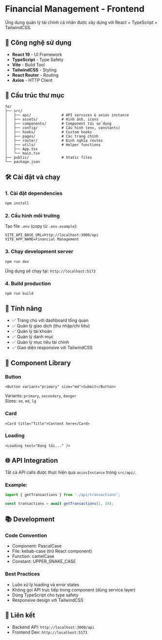 # Financial Management - Frontend

Ứng dụng quản lý tài chính cá nhân được xây dựng với React + TypeScript + TailwindCSS.

## 🚀 Công nghệ sử dụng

- **React 19** - UI Framework
- **TypeScript** - Type Safety
- **Vite** - Build Tool
- **TailwindCSS** - Styling
- **React Router** - Routing
- **Axios** - HTTP Client

## 📁 Cấu trúc thư mục

```
fe/
├── src/
│   ├── api/              # API services & axios instance
│   ├── assets/           # Hình ảnh, icons
│   ├── components/       # Component tái sử dụng
│   ├── config/           # Cấu hình (env, constants)
│   ├── hooks/            # Custom hooks
│   ├── pages/            # Các trang chính
│   ├── router/           # Định nghĩa routes
│   ├── utils/            # Helper functions
│   ├── App.tsx
│   └── main.tsx
├── public/               # Static files
└── package.json
```

## 🛠️ Cài đặt và chạy

### 1. Cài đặt dependencies

```bash
npm install
```

### 2. Cấu hình môi trường

Tạo file `.env` (copy từ `.env.example`):

```env
VITE_API_BASE_URL=http://localhost:3000/api
VITE_APP_NAME=Financial Management
```

### 3. Chạy development server

```bash
npm run dev
```

Ứng dụng sẽ chạy tại: `http://localhost:5173`

### 4. Build production

```bash
npm run build
```

## 📝 Tính năng

- ✅ Trang chủ với dashboard tổng quan
- ✅ Quản lý giao dịch (thu nhập/chi tiêu)
- ✅ Quản lý tài khoản
- ✅ Quản lý danh mục
- ✅ Quản lý mục tiêu tài chính
- ✅ Giao diện responsive với TailwindCSS

## 🎨 Component Library

### Button

```tsx
<Button variant="primary" size="md">Submit</Button>
```

Variants: `primary`, `secondary`, `danger`  
Sizes: `sm`, `md`, `lg`

### Card

```tsx
<Card title="Title">Content here</Card>
```

### Loading

```tsx
<Loading text="Đang tải..." />
```

## 🌐 API Integration

Tất cả API calls được thực hiện qua `axiosInstance` trong `src/api/`.

### Example:

```typescript
import { getTransactions } from './api/transactions';

const transactions = await getTransactions(1, 10);
```

## 📚 Development

### Code Convention

- Component: PascalCase
- File: kebab-case (trừ React component)
- Function: camelCase
- Constant: UPPER_SNAKE_CASE

### Best Practices

- Luôn xử lý loading và error states
- Không gọi API trực tiếp trong component (dùng service layer)
- Dùng TypeScript cho type safety
- Responsive design với TailwindCSS

## 🔗 Liên kết

- Backend API: `http://localhost:3000/api`
- Frontend Dev: `http://localhost:5173`